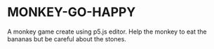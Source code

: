 # MONKEY-GO-HAPPY
A monkey game create using p5.js editor. Help the monkey to eat the bananas but be careful about the stones. 
